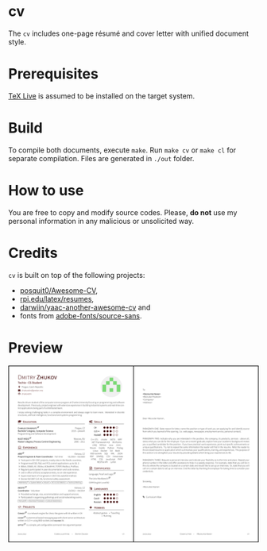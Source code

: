 # cv

The `cv` includes one-page résumé and cover letter with unified document style.

# Prerequisites

[TeX Live](https://www.tug.org/texlive/) is assumed to be installed
on the target system.

# Build

To compile both documents, execute `make`. Run `make cv` or `make cl` for
separate compilation. Files are generated in `./out` folder.

# How to use

You are free to copy and modify source codes. Please, **do not** use
my personal information in any malicious or unsolicited way.

# Credits

`cv` is built on top of the following projects:

- [posquit0/Awesome-CV](https://github.com/posquit0/Awesome-CV),
- [rpi.edu/latex/resumes](https://www.rpi.edu/dept/arc/training/latex/resumes/),
- [darwiin/yaac-another-awesome-cv](https://github.com/darwiin/yaac-another-awesome-cv) and
- fonts from [adobe-fonts/source-sans](https://github.com/adobe-fonts/source-sans).

# Preview

![preview.png](pic/preview.png)
